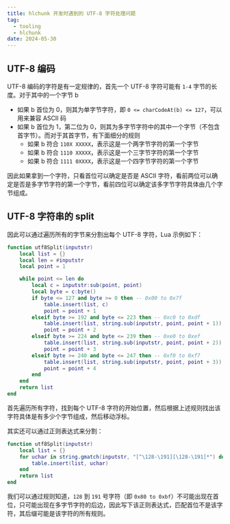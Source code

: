 ```yaml
---
title: hlchunk 开发时遇到的 UTF-8 字符处理问题
tag:
  - tooling
  - hlchunk
date: 2024-05-30
---
```


## UTF-8 编码

UTF-8 编码的字符是有一定规律的，首先一个 UTF-8 字符可能有 `1-4` 字节的长度。对于其中的一个字节 b

- 如果 b 首位为 0，则其为单字节字符，即 `0 <= charCodeAt(b) <= 127`，可以用来兼容 ASCII 码
- 如果 b 首位为 1，第二位为 0，则其为多字节字符中的其中一个字节（不包含首字节）。而对于其首字节，有下面细分的规则
  - 如果 b 符合 `110X XXXXX`，表示这是一个两字节字符的第一个字节
  - 如果 b 符合 `1110 XXXXX`，表示这是一个三字节字符的第一个字节
  - 如果 b 符合 `1111 0XXXX`，表示这是一个四字节字符的第一个字节

因此如果拿到一个字符，只看首位可以确定是否是 ASCII 字符，看前两位可以确定是否是多字节字符的第一个字节，看前四位可以确定该多字节字符具体由几个字节组成。

## UTF-8 字符串的 split

因此可以通过遍历所有的字节来分割出每个 UTF-8 字符，Lua 示例如下：

```lua
function utf8Split(inputstr)
    local list = {}
    local len = #inputstr
    local point = 1

    while point <= len do
        local c = inputstr:sub(point, point)
        local byte = c:byte()
        if byte <= 127 and byte >= 0 then -- 0x00 to 0x7f
            table.insert(list, c)
            point = point + 1
        elseif byte >= 192 and byte <= 223 then -- 0xc0 to 0xdf
            table.insert(list, string.sub(inputstr, point, point + 1))
            point = point + 2
        elseif byte >= 224 and byte <= 239 then -- 0xe0 to 0xef
            table.insert(list, string.sub(inputstr, point, point + 2))
            point = point + 3
        elseif byte >= 240 and byte <= 247 then -- 0xf0 to 0xf7
            table.insert(list, string.sub(inputstr, point, point + 3))
            point = point + 4
        end
    end
    return list
end
```

首先遍历所有字符，找到每个 UTF-8 字符的开始位置，然后根据上述规则找出该字符具体是有多少个字节组成，然后移动浮标。

其实还可以通过正则表达式来分割：

```lua
function utf8Split(inputstr)
    local list = {}
    for uchar in string.gmatch(inputstr, "[^\128-\191][\128-\191]*") do
        table.insert(list, uchar)
    end
    return list
end
```

我们可以通过规则知道，`128` 到 `191` 号字符（即 `0x80 to 0xbf`）不可能出现在首位，只可能出现在多字节字符的后边，因此写下该正则表达式，匹配首位不是该字符，其后缀可能是该字符的所有规则。
